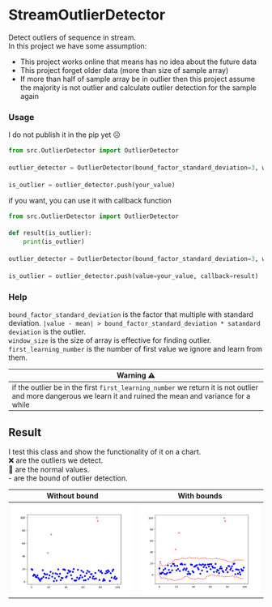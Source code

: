 # StreamOutlierDetector
Detect outliers of sequence in stream.  
In this project we have some assumption:
-   This project works online that means has no idea about the future data
-   This project forget older data (more than size of sample array)
-   If more than half of sample array be in outlier then this project assume the majority is not outlier and calculate outlier detection for the sample again


### Usage
I do not publish it in the pip yet ☹️

```python
from src.OutlierDetector import OutlierDetector

outlier_detector = OutlierDetector(bound_factor_standard_deviation=3, window_size=20, size_initial_ignore=10)

is_outlier = outlier_detector.push(your_value)
```

if you want, you can use it with callback function
```python
from src.OutlierDetector import OutlierDetector

def result(is_outlier):
    print(is_outlier)

outlier_detector = OutlierDetector(bound_factor_standard_deviation=3, window_size=20, size_initial_ignore=10)

is_outlier = outlier_detector.push(value=your_value, callback=result)
```
### Help
``bound_factor_standard_deviation`` is the factor that multiple with standard deviation. ``|value - mean| > bound_factor_standard_deviation * satandard deviation`` is the outlier.  
``window_size`` is the size of array is effective for finding outlier.  
``first_learning_number`` is the number of first value we ignore and learn from them.  

Warning ⚠                               |
----------------------------------------| 
if the outlier be in the first ``first_learning_number`` we return it is not outlier and more dangerous we learn it and ruined the mean and variance for a while| 


## Result
I test this class and show the functionality of it on a chart.  
❌ are the outliers we detect.  
🔵 are the normal values.  
<span> - </span> are the bound of outlier detection.  

Without bound                           | With bounds
----------------------------------------| ------------------------------ 
![]( ./images/test_result_normal.png)   | ![]( ./images/test_result.png) 
 

